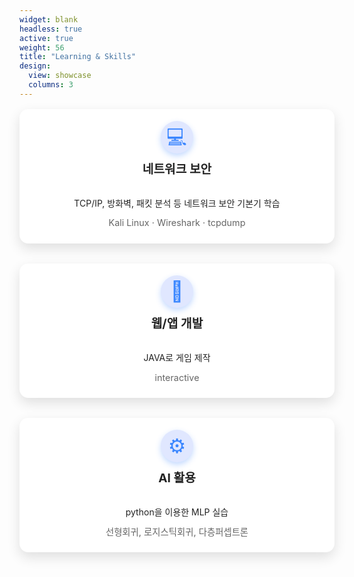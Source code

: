 ```yaml
---
widget: blank
headless: true
active: true
weight: 56
title: "Learning & Skills"
design:
  view: showcase
  columns: 3
---
```


<div class="kjh-skill-grid">
  <div class="skill-card">
    <div class="skill-icon">💻</div>
    <strong>네트워크 보안</strong><br>
    TCP/IP, 방화벽, 패킷 분석 등 네트워크 보안 기본기 학습<br>
    <em>Kali Linux · Wireshark · tcpdump</em>
  </div>

  <div class="skill-card">
    <div class="skill-icon">🧠</div>
    <strong>웹/앱 개발</strong><br>
    JAVA로 게임 제작<br>
    <em>interactive</em>
  </div>

  <div class="skill-card">
    <div class="skill-icon">⚙️</div>
    <strong>AI 활용</strong><br>
    python을 이용한 MLP 실습<br>
    <em>선형회귀, 로지스틱회귀, 다층퍼셉트론</em>
  </div>
</div>

<style>
.kjh-skill-grid {
  display: grid;
  grid-template-columns: repeat(auto-fit, minmax(250px, 1fr));
  gap: 2rem;
  margin-top: 1rem;
}
.skill-card {
  background: #fff;
  border-radius: 14px;
  padding: 1.2rem 1.2rem 1rem;
  box-shadow: 0 8px 20px rgba(0,0,0,0.12);
  line-height: 1.6;
  color: #222;
  text-align: center;
  transition: background 0.4s ease, box-shadow 0.4s ease, transform 0.3s ease, color 0.3s ease;
  cursor: default;
  display: flex;
  flex-direction: column;
  align-items: center;
  min-height: 180px;
}
.skill-icon {
  font-size: 2rem;
  width: 52px;
  height: 52px;
  line-height: 52px;
  border-radius: 50%;
  background: #e0e7ff;
  color: #3A86FF;
  margin-bottom: 0.6rem;
  box-shadow: 0 4px 10px rgba(58, 134, 255, 0.3);
  user-select: none;
  display: flex;
  justify-content: center;
  align-items: center;
}
.skill-card strong {
  font-size: 1.2rem;
  margin-bottom: 0.4rem;
  display: block;
}
.skill-card em {
  font-style: normal;
  color: #666;
  font-size: 0.9rem;
  margin-top: 0.5rem;
  display: block;
}
.skill-card:hover {
  background: linear-gradient(135deg, #3A86FF, #06D6A0);
  color: #f0f0f0;
  transform: scale(1.03);
  box-shadow: 0 14px 30px rgba(58, 134, 255, 0.5);
}
.skill-card:hover .skill-icon {
  background: rgba(255, 255, 255, 0.3);
  color: #e0f7f5;
  box-shadow: 0 6px 16px rgba(255, 255, 255, 0.5);
}
.skill-card:hover em {
  color: #d0f0e8;
}
.dark .skill-card {
  background: #1b2838;
  color: #ddd;
  box-shadow: 0 8px 24px rgba(0,0,0,0.6);
}
.dark .skill-icon {
  background: #2a3b54;
  color: #3A86FF;
  box-shadow: 0 4px 10px rgba(58, 134, 255, 0.5);
}
.dark .skill-card:hover {
  background: linear-gradient(135deg, #3A86FF, #06D6A0);
  color: #f0f0f0;
  box-shadow: 0 14px 30px rgba(58, 134, 255, 0.7);
}
.dark .skill-card:hover .skill-icon {
  background: rgba(255, 255, 255, 0.2);
  color: #d0f0e8;
  box-shadow: 0 6px 16px rgba(255, 255, 255, 0.4);
}
.dark .skill-card:hover em {
  color: #b0e8d8;
}
</style>